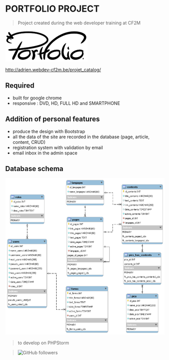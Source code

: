 # PORTFOLIO PROJECT

>Project created during the web developer training at CF2M

<img src="https://github.com/McDibou/projet_portfolio/blob/master/view/img/logov1.png" height="100">

http://adrien.webdev-cf2m.be/projet_catalog/

## Required

- built for google chrome
- responsive : DVD, HD, FULL HD and SMARTPHONE

## Addition of personal features

  * produce the design with Bootstrap
  * all the data of the site are recorded in the database (page, article, content, CRUD)
  * registration system with validation by email
  * email inbox in the admin space
  
## Database schema

<img src="https://github.com/McDibou/projet_portfolio/blob/master/bin/datas/portfolio_v2.png">

>to develop on PHPStorm

> ![GitHub followers](https://img.shields.io/github/followers/mcdibou?color=4&style=social) 
